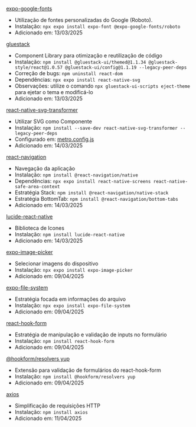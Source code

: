 [expo-google-fonts](https://docs.expo.dev/develop/user-interface/fonts/)
- Utilização de fontes personalizadas do Google (Roboto).
- Instalação: ```npx expo install expo-font @expo-google-fonts/roboto``` 
- Adicionado em: 13/03/2025

[gluestack](https://gluestack.io)
- Component Library para otimização e reutilização de código
- Instalação: ```npm install @gluestack-ui/themed@1.1.34 @gluestack-style/react@1.0.57 @gluestack-ui/config@1.1.19 --legacy-peer-deps```
- Correção de bugs: ```npm uninstall react-dom```
- Dependências: ```npx expo install react-native-svg```
- Observações: utilize o comando ```npx gluestack-ui-scripts eject-theme``` para ejetar o tema e modificá-lo
- Adicionado em: 13/03/2025

[react-native-svg-transformer](https://github.com/kristerkari/react-native-svg-transformer)
- Utilizar SVG como Componente
- Instalação: ```npm install --save-dev react-native-svg-transformer --legacy-peer-deps```
- Configurado em: [metro.config.js](./metro.config.js)
- Adicionado em: 14/03/2025

[react-navigation](https://reactnavigation.org/docs/getting-started)
- Navegação da aplicação
- Instalação: ```npm install @react-navigation/native```
- Dependências: ```npx expo install react-native-screens react-native-safe-area-context```
- Estratégia Stack: ```npm install @react-navigation/native-stack```
- Estratégia BottomTab: ```npm install @react-navigation/bottom-tabs```
- Adicionado em: 14/03/2025

[lucide-react-native](https://lucide.dev/guide/packages/lucide-react-native)
- Biblioteca de Icones
- Instalação: ```npm install lucide-react-native```
- Adicionado em: 14/03/2025

[expo-image-picker](https://docs.expo.dev/versions/latest/sdk/imagepicker/)
- Selecionar imagens do dispositivo
- Instalação: ```npx expo install expo-image-picker```
- Adicionado em: 09/04/2025

[expo-file-system](https://docs.expo.dev/versions/latest/sdk/filesystem/)
- Estratégia focada em informações do arquivo
- Instalação: ```npx expo install expo-file-system```
- Adicionado em: 09/04/2025

[react-hook-form](https://react-hook-form.com)
- Estratégia de manipulação e validação de inputs no formulário
- Instalação: ```npm install react-hook-form```
- Adicionado em: 09/04/2025

[@hookform/resolvers yup](https://react-hook-form.com/get-started#SchemaValidation)
- Extensão para validação de formulários do react-hook-form
- Instalação: ```npm install @hookform/resolvers yup```
- Adicionado em: 09/04/2025

[axios](https://axios-http.com/ptbr/docs/intro)
- Simplificação de requisições HTTP
- Instalação: ```npm install axios```
- Adicionado em: 11/04/2025